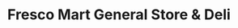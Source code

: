 ---
title: "Fresco Mart General Store & Deli"
url: /galveston/fresco-mart-general-store-und-deli/
shop: Lebensmittel
---